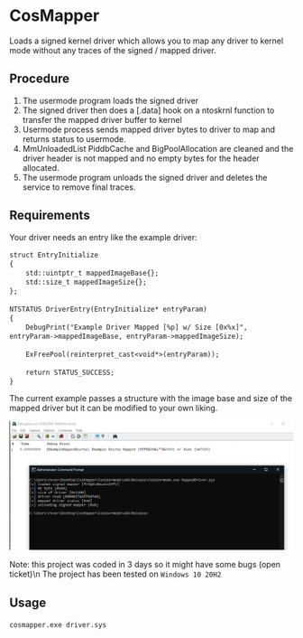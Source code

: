 # CosMapper
Loads a signed kernel driver which allows you to map any driver to kernel mode without any traces of the signed / mapped driver.

## Procedure
1. The usermode program loads the signed driver 
2. The signed driver then does a [.data] hook on a ntoskrnl function to transfer the mapped driver buffer to kernel
3. Usermode process sends mapped driver bytes to driver to map and returns status to usermode.
4. MmUnloadedList PiddbCache and BigPoolAllocation are cleaned and the driver header is not mapped and no empty bytes for the header allocated.
5. The usermode program unloads the signed driver and deletes the service to remove final traces.

## Requirements
Your driver needs an entry like the example driver:

```
struct EntryInitialize
{
	std::uintptr_t mappedImageBase{};
	std::size_t mappedImageSize{};
};

NTSTATUS DriverEntry(EntryInitialize* entryParam)
{
	DebugPrint("Example Driver Mapped [%p] w/ Size [0x%x]", entryParam->mappedImageBase, entryParam->mappedImageSize);

	ExFreePool(reinterpret_cast<void*>(entryParam));

	return STATUS_SUCCESS;
}
```
The current example passes a structure with the image base and size of the mapped driver but it can be modified to your own liking.

![DbgView Example](./example.PNG)

Note: this project was coded in 3 days so it might have some bugs (open ticket)\n
The project has been tested on ``Windows 10 20H2``

## Usage

```cosmapper.exe driver.sys```
